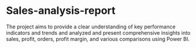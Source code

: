 # Sales-analysis-report
The project aims to provide a clear understanding of key performance indicators and trends and  analyzed and present comprehensive insights into sales, profit, orders, profit margin, and various comparisons using Power BI.
